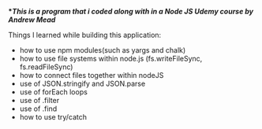 **\*_This is a program that i coded along with in a Node JS Udemy course by Andrew Mead_**

Things I learned while building this application:

- how to use npm modules(such as yargs and chalk)
- how to use file systems within node.js (fs.writeFileSync, fs.readFileSync)
- how to connect files together within nodeJS
- use of JSON.stringify and JSON.parse
- use of forEach loops
- use of .filter
- use of .find
- how to use try/catch
